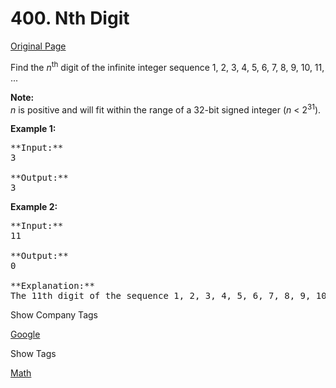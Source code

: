 # 400. Nth Digit

[Original Page](https://leetcode.com/problems/nth-digit/)

Find the _n_<sup>th</sup> digit of the infinite integer sequence 1, 2, 3, 4, 5, 6, 7, 8, 9, 10, 11, ...

**Note:**  
_n_ is positive and will fit within the range of a 32-bit signed integer (_n_ < 2<sup>31</sup>).

**Example 1:**

<pre>**Input:**
3

**Output:**
3
</pre>

**Example 2:**

<pre>**Input:**
11

**Output:**
0

**Explanation:**
The 11th digit of the sequence 1, 2, 3, 4, 5, 6, 7, 8, 9, 10, 11, ... is a 0, which is part of the number 10.
</pre>

<div>

<div id="company_tags" class="btn btn-xs btn-warning">Show Company Tags</div>

<span class="hidebutton">[Google](/company/google/)</span></div>

<div>

<div id="tags" class="btn btn-xs btn-warning">Show Tags</div>

<span class="hidebutton">[Math](/tag/math/)</span></div>
